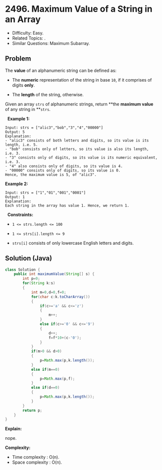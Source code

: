 # 2496. Maximum Value of a String in an Array

- Difficulty: Easy.
- Related Topics: .
- Similar Questions: Maximum Subarray.

## Problem

The **value** of an alphanumeric string can be defined as:


	
- The **numeric** representation of the string in base ```10```, if it comprises of digits **only**.
	
- The **length** of the string, otherwise.


Given an array ```strs``` of alphanumeric strings, return **the **maximum value** of any string in **```strs```.

 
**Example 1:**

```
Input: strs = ["alic3","bob","3","4","00000"]
Output: 5
Explanation: 
- "alic3" consists of both letters and digits, so its value is its length, i.e. 5.
- "bob" consists only of letters, so its value is also its length, i.e. 3.
- "3" consists only of digits, so its value is its numeric equivalent, i.e. 3.
- "4" also consists only of digits, so its value is 4.
- "00000" consists only of digits, so its value is 0.
Hence, the maximum value is 5, of "alic3".
```

**Example 2:**

```
Input: strs = ["1","01","001","0001"]
Output: 1
Explanation: 
Each string in the array has value 1. Hence, we return 1.
```

 
**Constraints:**


	
- ```1 <= strs.length <= 100```
	
- ```1 <= strs[i].length <= 9```
	
- ```strs[i]``` consists of only lowercase English letters and digits.



## Solution (Java)

```java
class Solution {
    public int maximumValue(String[] s) {
        int p=0;
        for(String k:s)
        {
            int m=0,d=0,f=0;
            for(char c:k.toCharArray())
            {
                if(c>='a' && c<='z')
                {
                    m++;
                }
                else if(c>='0' && c<='9')
                {
                    d++;
                    f=f*10+(c-'0');
                }
            }
            if(m>0 && d>0)
            {
                p=Math.max(p,k.length());
            }
            else if(m==0)
            {
                p=Math.max(p,f);
            }
            else if(d==0)
            {
                p=Math.max(p,k.length());
            }
        }
        return p;
    }
}
```

**Explain:**

nope.

**Complexity:**

* Time complexity : O(n).
* Space complexity : O(n).
